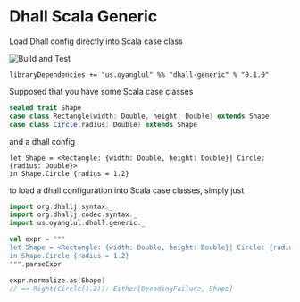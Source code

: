 # Dhall Scala Generic
Load Dhall config directly into Scala case class

![Build and Test](https://github.com/jcouyang/dhall-scala-generic/workflows/Build%20and%20Test/badge.svg)

```
libraryDependencies += "us.oyanglul" %% "dhall-generic" % "0.1.0"
```

Supposed that you have some Scala case classes
```scala
sealed trait Shape
case class Rectangle(width: Double, height: Double) extends Shape
case class Circle(radius: Double) extends Shape
```

and a dhall config
```dhall
let Shape = <Rectangle: {width: Double, height: Double}| Circle: {radius: Double}>
in Shape.Circle {radius = 1.2}
```

to load a dhall configuration into Scala case classes, simply just

```scala
import org.dhallj.syntax._
import org.dhallj.codec.syntax._
import us.oyanglul.dhall.generic._

val expr = """
let Shape = <Rectangle: {width: Double, height: Double}| Circle: {radius: Double}>
in Shape.Circle {radius = 1.2}
""".parseExpr

expr.normalize.as[Shape]
// => Right(Circle(1.2)): Either[DecodingFailure, Shape]
```
